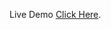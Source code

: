 Live Demo <a target="_blank" href="https://danishrabbani1100.github.io/HEC_Bot_Web/Hec_web_bot/index.html">Click Here</a>.

